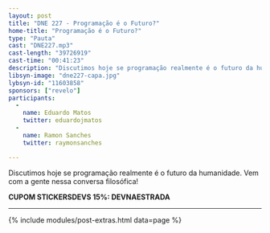 ```yaml
---
layout: post
title: "DNE 227 - Programação é o Futuro?"
home-title: "Programação é o Futuro?"
type: "Pauta"
cast: "DNE227.mp3"
cast-length: "39726919"
cast-time: "00:41:23"
description: "Discutimos hoje se programação realmente é o futuro da humanidade. Vem com a gente nessa conversa filosófica!"
libsyn-image: "dne227-capa.jpg"
lybsyn-id: "11603858"
sponsors: ["revelo"]
participants:
  -
    name: Eduardo Matos
    twitter: eduardojmatos
  -
    name: Ramon Sanches
    twitter: raymonsanches

---
```


Discutimos hoje se programação realmente é o futuro da humanidade. Vem com a gente nessa conversa filosófica!

<strong>CUPOM STICKERSDEVS 15%: DEVNAESTRADA</strong>
<br>

---

{% include modules/post-extras.html data=page %}
